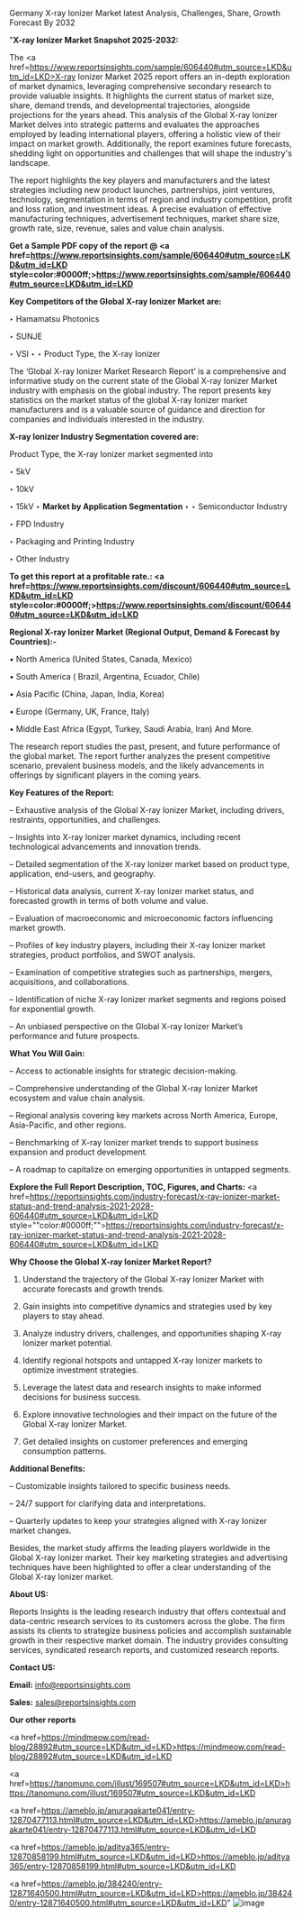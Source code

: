 Germany X-ray Ionizer Market latest Analysis, Challenges, Share, Growth Forecast By 2032

"<strong>X-ray Ionizer Market Snapshot 2025-2032:</strong>

The <a href=https://www.reportsinsights.com/sample/606440#utm_source=LKD&utm_id=LKD>X-ray Ionizer Market</a> 2025 report offers an in-depth exploration of market dynamics, leveraging comprehensive secondary research to provide valuable insights. It highlights the current status of market size, share, demand trends, and developmental trajectories, alongside projections for the years ahead. This analysis of the Global X-ray Ionizer Market delves into strategic patterns and evaluates the approaches employed by leading international players, offering a holistic view of their impact on market growth. Additionally, the report examines future forecasts, shedding light on opportunities and challenges that will shape the industry's landscape.

The report highlights the key players and manufacturers and the latest strategies including new product launches, partnerships, joint ventures, technology, segmentation in terms of region and industry competition, profit and loss ration, and investment ideas. A precise evaluation of effective manufacturing techniques, advertisement techniques, market share size, growth rate, size, revenue, sales and value chain analysis.

<strong>Get a Sample PDF copy of the report @ <a href=https://www.reportsinsights.com/sample/606440#utm_source=LKD&utm_id=LKD style=color:#0000ff;>https://www.reportsinsights.com/sample/606440#utm_source=LKD&utm_id=LKD</a></strong>

<strong>Key Competitors of the Global X-ray Ionizer Market are:</strong>

‣ Hamamatsu Photonics

‣ SUNJE

‣ VSI
‣ 
‣    Product Type, the X-ray Ionizer

The ‘Global X-ray Ionizer Market Research Report’ is a comprehensive and informative study on the current state of the Global X-ray Ionizer Market industry with emphasis on the global industry. The report presents key statistics on the market status of the global X-ray Ionizer market manufacturers and is a valuable source of guidance and direction for companies and individuals interested in the industry.

<strong>X-ray Ionizer Industry Segmentation covered are:</strong>

Product Type, the X-ray Ionizer market segmented into

‣ 5kV

‣ 10kV

‣ 15kV
‣ 
<strong>Market by Application Segmentation</strong>
‣
‣  Semiconductor Industry

‣ FPD Industry

‣ Packaging and Printing Industry

‣ Other Industry

<strong>To get this report at a profitable rate.: <a href=https://www.reportsinsights.com/discount/606440#utm_source=LKD&utm_id=LKD style=color:#0000ff;>https://www.reportsinsights.com/discount/606440#utm_source=LKD&utm_id=LKD</a></strong>

<strong>Regional X-ray Ionizer Market (Regional Output, Demand &amp; Forecast by Countries):-</strong>

• North America (United States, Canada, Mexico)

• South America ( Brazil, Argentina, Ecuador, Chile)

• Asia Pacific (China, Japan, India, Korea)

• Europe (Germany, UK, France, Italy)

• Middle East Africa (Egypt, Turkey, Saudi Arabia, Iran) And More.

The research report studies the past, present, and future performance of the global market. The report further analyzes the present competitive scenario, prevalent business models, and the likely advancements in offerings by significant players in the coming years.

<strong>Key Features of the Report:</strong>

– Exhaustive analysis of the Global X-ray Ionizer Market, including drivers, restraints, opportunities, and challenges.

– Insights into X-ray Ionizer market dynamics, including recent technological advancements and innovation trends.

– Detailed segmentation of the X-ray Ionizer market based on product type, application, end-users, and geography.

– Historical data analysis, current X-ray Ionizer market status, and forecasted growth in terms of both volume and value.

– Evaluation of macroeconomic and microeconomic factors influencing market growth.

– Profiles of key industry players, including their X-ray Ionizer market strategies, product portfolios, and SWOT analysis.

– Examination of competitive strategies such as partnerships, mergers, acquisitions, and collaborations.

– Identification of niche X-ray Ionizer market segments and regions poised for exponential growth.

– An unbiased perspective on the Global X-ray Ionizer Market’s performance and future prospects.

<strong>What You Will Gain:</strong>

– Access to actionable insights for strategic decision-making.

– Comprehensive understanding of the Global X-ray Ionizer Market ecosystem and value chain analysis.

– Regional analysis covering key markets across North America, Europe, Asia-Pacific, and other regions.

– Benchmarking of X-ray Ionizer market trends to support business expansion and product development.

– A roadmap to capitalize on emerging opportunities in untapped segments.

<strong>Explore the Full Report Description, TOC, Figures, and Charts:</strong>
<a href=https://reportsinsights.com/industry-forecast/x-ray-ionizer-market-status-and-trend-analysis-2021-2028-606440#utm_source=LKD&utm_id=LKD style=""color:#0000ff;"">https://reportsinsights.com/industry-forecast/x-ray-ionizer-market-status-and-trend-analysis-2021-2028-606440#utm_source=LKD&utm_id=LKD</a>

<strong>Why Choose the Global X-ray Ionizer Market Report?</strong>

1. Understand the trajectory of the Global X-ray Ionizer Market with accurate forecasts and growth trends.

2. Gain insights into competitive dynamics and strategies used by key players to stay ahead.

3. Analyze industry drivers, challenges, and opportunities shaping X-ray Ionizer market potential.

4. Identify regional hotspots and untapped X-ray Ionizer markets to optimize investment strategies.

5. Leverage the latest data and research insights to make informed decisions for business success.

6. Explore innovative technologies and their impact on the future of the Global X-ray Ionizer Market.

7. Get detailed insights on customer preferences and emerging consumption patterns.

<strong>Additional Benefits:</strong>

– Customizable insights tailored to specific business needs.

– 24/7 support for clarifying data and interpretations.

– Quarterly updates to keep your strategies aligned with X-ray Ionizer market changes.

Besides, the market study affirms the leading players worldwide in the Global X-ray Ionizer market. Their key marketing strategies and advertising techniques have been highlighted to offer a clear understanding of the Global X-ray Ionizer market.

<strong><strong>About US</strong>:</strong>

Reports Insights is the leading research industry that offers contextual and data-centric research services to its customers across the globe. The firm assists its clients to strategize business policies and accomplish sustainable growth in their respective market domain. The industry provides consulting services, syndicated research reports, and customized research reports.

<strong>Contact US:</strong>

<p class=><b>Email:</b> <a href=mailto:info@reportsinsights.com>info@reportsinsights.com</a></p>
<p class=><b>Sales:</b> <a href=mailto:sales@reportsinsights.com>sales@reportsinsights.com</a></p>

<strong>Our other reports</strong>

<a href=https://mindmeow.com/read-blog/28892#utm_source=LKD&utm_id=LKD>https://mindmeow.com/read-blog/28892#utm_source=LKD&utm_id=LKD</a>

<a href=https://tanomuno.com/illust/169507#utm_source=LKD&utm_id=LKD>https://tanomuno.com/illust/169507#utm_source=LKD&utm_id=LKD</a>

<a href=https://ameblo.jp/anuragakarte041/entry-12870477113.html#utm_source=LKD&utm_id=LKD>https://ameblo.jp/anuragakarte041/entry-12870477113.html#utm_source=LKD&utm_id=LKD</a>

<a href=https://ameblo.jp/aditya365/entry-12870858199.html#utm_source=LKD&utm_id=LKD>https://ameblo.jp/aditya365/entry-12870858199.html#utm_source=LKD&utm_id=LKD</a>

<a href=https://ameblo.jp/384240/entry-12871640500.html#utm_source=LKD&utm_id=LKD>https://ameblo.jp/384240/entry-12871640500.html#utm_source=LKD&utm_id=LKD</a>"
![image](https://github.com/user-attachments/assets/184933f9-93f5-47f8-b96e-2e0ca7f8100d)
